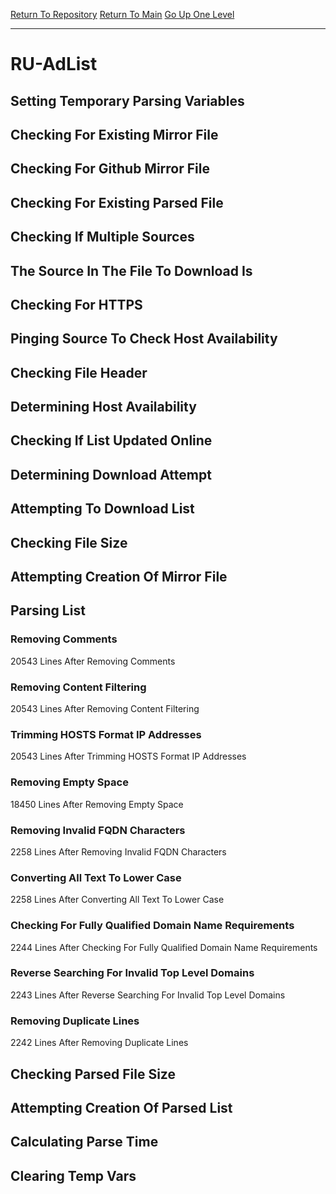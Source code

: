 [Return To Repository](https://github.com/deathbybandaid/piholeparser/)
[Return To Main](https://github.com/deathbybandaid/piholeparser/blob/master/RecentRunLogs/Mainlog.md)
[Go Up One Level](https://github.com/deathbybandaid/piholeparser/blob/master/RecentRunLogs/TopLevelScripts/30-Processing-External-Blacklists.md)
____________________________________
# RU-AdList
## Setting Temporary Parsing Variables
## Checking For Existing Mirror File
## Checking For Github Mirror File
## Checking For Existing Parsed File
## Checking If Multiple Sources
## The Source In The File To Download Is
## Checking For HTTPS
## Pinging Source To Check Host Availability
## Checking File Header
## Determining Host Availability
## Checking If List Updated Online
## Determining Download Attempt
## Attempting To Download List
## Checking File Size
## Attempting Creation Of Mirror File
## Parsing List
### Removing Comments
20543 Lines After Removing Comments
### Removing Content Filtering
20543 Lines After Removing Content Filtering
### Trimming HOSTS Format IP Addresses
20543 Lines After Trimming HOSTS Format IP Addresses
### Removing Empty Space
18450 Lines After Removing Empty Space
### Removing Invalid FQDN Characters
2258 Lines After Removing Invalid FQDN Characters
### Converting All Text To Lower Case
2258 Lines After Converting All Text To Lower Case
### Checking For Fully Qualified Domain Name Requirements
2244 Lines After Checking For Fully Qualified Domain Name Requirements
### Reverse Searching For Invalid Top Level Domains
2243 Lines After Reverse Searching For Invalid Top Level Domains
### Removing Duplicate Lines
2242 Lines After Removing Duplicate Lines
## Checking Parsed File Size
## Attempting Creation Of Parsed List
## Calculating Parse Time
## Clearing Temp Vars

